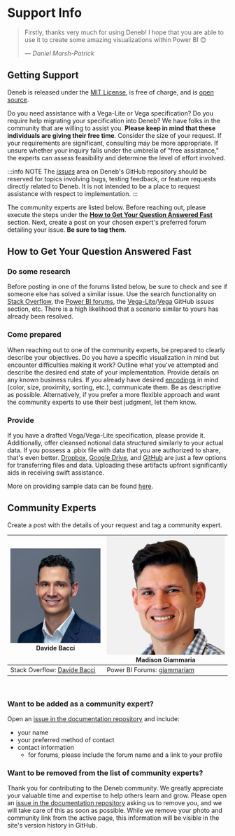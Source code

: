 # Support Info

> Firstly, thanks very much for using Deneb! I hope that you are able to use it to create some amazing visualizations within Power BI 😊
> 
> — *Daniel Marsh-Patrick*

## Getting Support
Deneb is released under the [MIT License](https://en.wikipedia.org/wiki/MIT_License), is free of charge, and is [open source](https://github.com/deneb-viz/deneb).


Do you need assistance with a Vega-Lite or Vega specification? Do you require help migrating your specification into Deneb? We have folks in the community that are willing to assist you. **Please keep in mind that these individuals are giving their free time**. Consider the size of your request. If your requirements are significant, consulting may be more appropriate. If unsure whether your inquiry falls under the umbrella of "free assistance," the experts can assess feasibility and determine the level of effort involved.

:::info NOTE
The [_issues_](https://github.com/deneb-viz/deneb/issues) area on Deneb's GitHub repository should be reserved for topics involving bugs, testing feedback, or feature requests directly related to Deneb. It is not intended to be a place to request assistance with respect to implementation.
:::

The community experts are listed below. Before reaching out, please execute the steps under the **[How to Get Your Question Answered Fast](#how-to-get-your-question-answered-fast)** section. Next, create a post on your chosen expert's preferred forum detailing your issue. **Be sure to tag them**.

## How to Get Your Question Answered Fast

### Do some research

Before posting in one of the forums listed below, be sure to check and see if someone else has solved a similar issue. Use the search functionality on [Stack Overflow](https://stackoverflow.com/), the [Power BI forums](https://community.fabric.microsoft.com/t5/Power-BI-forums/ct-p/powerbi), the [Vega-Lite](https://github.com/vega/vega-lite/issues)/[Vega](https://github.com/vega/vega/) GitHub _issues_ section, etc. There is a high likelihood that a scenario similar to yours has already been resolved.

### Come prepared

When reaching out to one of the community experts, be prepared to clearly describe your objectives. Do you have a specific visualization in mind but encounter difficulties making it work? Outline what you've attempted and describe the desired end state of your implementation. Provide details on any known business rules. If you already have desired [encodings](https://medium.com/@sophiewarnes/whats-visual-encoding-in-data-viz-and-why-is-it-important-7406bc88b4b4) in mind (color, size, proximity, sorting, etc.), communicate them. Be as descriptive as possible. Alternatively, if you prefer a more flexible approach and want the community experts to use their best judgment, let them know.

### Provide

If you have a drafted Vega/Vega-Lite specification, please provide it. Additionally, offer cleansed notional data structured similarly to your actual data. If you possess a .pbix file with data that you are authorized to share, that's even better. [Dropbox](https://www.dropbox.com/), [Google Drive](https://drive.google.com/), and [GitHub](https://github.com/) are just a few options for transferring files and data. Uploading these artifacts upfront significantly aids in receiving swift assistance.

More on providing sample data can be found [here](https://community.powerbi.com/t5/Community-Blog/How-to-provide-sample-data-in-the-Power-BI-Forum/ba-p/963216).

## Community Experts

Create a post with the details of your request and tag a community expert.

<table class="support">
   <thead>
      <tr>
         <th><img class="community-expert-image" src="/img/support/community-expert-davide-bacci.jpg"/><br /><span class="name">Davide Bacci</span></th>
         <th><img class="community-expert-image" src="/img/support/community-expert-madison-giammaria.jpg"/><br /><span class="name">Madison Giammaria</span></th>
      </tr>
   </thead>
   <tbody>
      <tr>
         <td>Stack Overflow: <a href="https://stackoverflow.com/users/18345037/davide-bacci">Davide Bacci</a></td>
         <td>Power BI Forums: <a href="https://community.fabric.microsoft.com/t5/user/viewprofilepage/user-id/124852">giammariam</a></td>
      </tr>
   </tbody>
</table>

‎
‎

### Want to be added as a community expert?
Open an [issue in the documentation repository](https://github.com/deneb-viz/deneb-viz.github.io/issues) and include:
- your name
- your preferred method of contact
- contact information
  - for forums, please include the forum name and a link to your profile

### Want to be removed from the list of community experts?
Thank you for contributing to the Deneb community. We greatly appreciate your valuable time and expertise to help others learn and grow. Please open an [issue in the documentation repository](https://github.com/deneb-viz/deneb-viz.github.io/issues) asking us to remove you, and we will take care of this as soon as possible. While we remove your photo and community link from the active page, this information will be visible in the site's version history in GitHub.